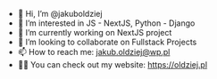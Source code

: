 - 👋 Hi, I’m @jakuboldziej
- 👀 I’m interested in JS - NextJS, Python - Django
- 🌱 I’m currently working on NextJS project
- 💞️ I’m looking to collaborate on Fullstack Projects
- 📫 How to reach me: jakub.oldziej@wp.pl
- 🐱‍👤 You can check out my website: https://oldziej.pl
